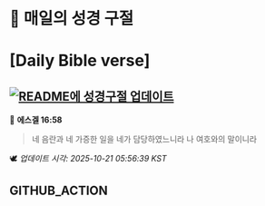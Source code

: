 # 🙏 매일의 성경 구절
# [Daily Bible verse]
## [![README에 성경구절 업데이트](https://github.com/DONGSUKA/first_test/actions/workflows/update-readme-bible.yml/badge.svg)](https://github.com/DONGSUKA/first_test/actions/workflows/update-readme-bible.yml)
<!-- START_BIBLE_VERSE -->
📖 **에스겔 16:58**
> 네 음란과 네 가증한 일을 네가 담당하였느니라 나 여호와의 말이니라

🕊️ _업데이트 시각: 2025-10-21 05:56:39 KST_
  <!-- END_BIBLE_VERSE -->
## GITHUB_ACTION
